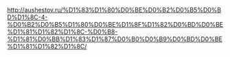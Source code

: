 http://aushestov.ru/%D1%83%D1%80%D0%BE%D0%B2%D0%B5%D0%BD%D1%8C-4-%D0%B2%D0%B5%D1%80%D0%BE%D1%8F%D1%82%D0%BD%D0%BE%D1%81%D1%82%D1%8C-%D0%B8-%D1%81%D0%BB%D1%83%D1%87%D0%B0%D0%B9%D0%BD%D0%BE%D1%81%D1%82%D1%8C/